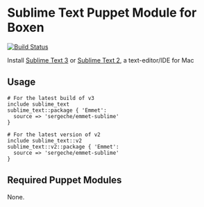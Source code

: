 # Sublime Text Puppet Module for Boxen

[![Build Status](https://travis-ci.org/boxen/puppet-sublime_text_2.png?branch=master)](https://travis-ci.org/boxen/puppet-sublime_text_2)

Install [Sublime Text 3](http://www.sublimetext.com/3) or [Sublime Text 2](http://www.sublimetext.com/), a text-editor/IDE for Mac

## Usage

```puppet
# For the latest build of v3
include sublime_text
sublime_text::package { 'Emmet':
  source => 'sergeche/emmet-sublime'
}

# For the latest version of v2
include sublime_text::v2
sublime_text::v2::package { 'Emmet':
  source => 'sergeche/emmet-sublime'
}
```

## Required Puppet Modules

None.
